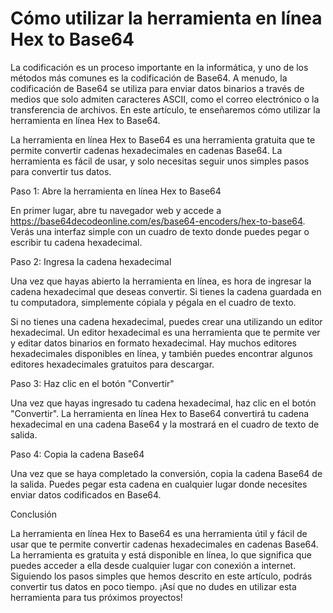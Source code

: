 Cómo utilizar la herramienta en línea Hex to Base64
===================================================

La codificación es un proceso importante en la informática, y uno de los métodos más comunes es la codificación de Base64. A menudo, la codificación de Base64 se utiliza para enviar datos binarios a través de medios que solo admiten caracteres ASCII, como el correo electrónico o la transferencia de archivos. En este artículo, te enseñaremos cómo utilizar la herramienta en línea Hex to Base64.

La herramienta en línea Hex to Base64 es una herramienta gratuita que te permite convertir cadenas hexadecimales en cadenas Base64. La herramienta es fácil de usar, y solo necesitas seguir unos simples pasos para convertir tus datos.

Paso 1: Abre la herramienta en línea Hex to Base64

En primer lugar, abre tu navegador web y accede a <https://base64decodeonline.com/es/base64-encoders/hex-to-base64>. Verás una interfaz simple con un cuadro de texto donde puedes pegar o escribir tu cadena hexadecimal.

Paso 2: Ingresa la cadena hexadecimal

Una vez que hayas abierto la herramienta en línea, es hora de ingresar la cadena hexadecimal que deseas convertir. Si tienes la cadena guardada en tu computadora, simplemente cópiala y pégala en el cuadro de texto.

Si no tienes una cadena hexadecimal, puedes crear una utilizando un editor hexadecimal. Un editor hexadecimal es una herramienta que te permite ver y editar datos binarios en formato hexadecimal. Hay muchos editores hexadecimales disponibles en línea, y también puedes encontrar algunos editores hexadecimales gratuitos para descargar.

Paso 3: Haz clic en el botón "Convertir"

Una vez que hayas ingresado tu cadena hexadecimal, haz clic en el botón "Convertir". La herramienta en línea Hex to Base64 convertirá tu cadena hexadecimal en una cadena Base64 y la mostrará en el cuadro de texto de salida.

Paso 4: Copia la cadena Base64

Una vez que se haya completado la conversión, copia la cadena Base64 de la salida. Puedes pegar esta cadena en cualquier lugar donde necesites enviar datos codificados en Base64.

Conclusión

La herramienta en línea Hex to Base64 es una herramienta útil y fácil de usar que te permite convertir cadenas hexadecimales en cadenas Base64. La herramienta es gratuita y está disponible en línea, lo que significa que puedes acceder a ella desde cualquier lugar con conexión a internet. Siguiendo los pasos simples que hemos descrito en este artículo, podrás convertir tus datos en poco tiempo. ¡Así que no dudes en utilizar esta herramienta para tus próximos proyectos!